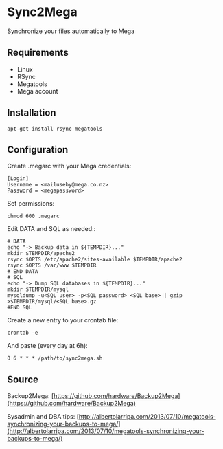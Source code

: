 Sync2Mega
===========
Synchronize your files automatically to Mega

Requirements
------------

* Linux
* RSync
* Megatools
* Mega account

Installation
------------

```
apt-get install rsync megatools
```

Configuration
------------

Create .megarc with your Mega credentials:

```
[Login]
Username = <mailuseby@mega.co.nz>
Password = <megapassword>
```

Set permissions:

```
chmod 600 .megarc
```

Edit DATA and SQL as needed::

```
# DATA
echo "-> Backup data in ${TEMPDIR}..."
mkdir $TEMPDIR/apache2
rsync $OPTS /etc/apache2/sites-available $TEMPDIR/apache2
rsync $OPTS /var/www $TEMPDIR
# END DATA
# SQL
echo "-> Dump SQL databases in ${TEMPDIR}..."
mkdir $TEMPDIR/mysql
mysqldump -u<SQL user> -p<SQL password> <SQL base> | gzip >$TEMPDIR/mysql/<SQL base>.gz
#END SQL
```

Create a new entry to your crontab file:

```
crontab -e
```

And paste (every day at 6h):

```
0 6 * * * /path/to/sync2mega.sh
```

Source
------------

Backup2Mega: [https://github.com/hardware/Backup2Mega](https://github.com/hardware/Backup2Mega)

Sysadmin and DBA tips: [http://albertolarripa.com/2013/07/10/megatools-synchronizing-your-backups-to-mega/](http://albertolarripa.com/2013/07/10/megatools-synchronizing-your-backups-to-mega/)
